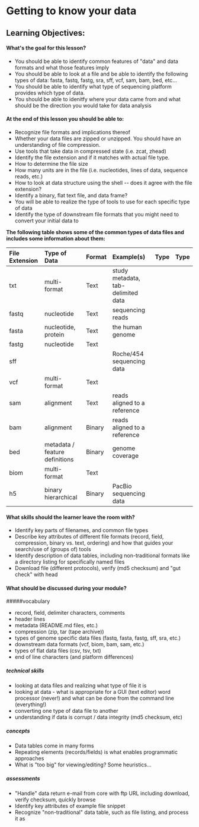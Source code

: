 Getting to know your data
===================

Learning Objectives:
-------------------
#### What's the goal for this lesson?
* You should be able to identify common features of "data" and data formats and what those features imply
* You should be able to look at a file and be able to identify the following types of data: fasta, fastq, fastg, sra, sff, vcf, sam, bam, bed, etc...
* You should be able to identify what type of sequencing platform provides which type of data.
* You should be able to idenitfy where your data came from and what should be the direction you would take for data analysis 

#### At the end of this lesson you should be able to:
* Recognize file formats and implications thereof
* Whether your data files are zipped or unzipped. You should have an understanding of file compression.
* Use tools that take data in compressed state (i.e. zcat, zhead)
* Identify the file extension and if it matches with actual file type.
* How to determine the file size
* How many units are in the file (i.e. nucleotides, lines of data, sequence reads, etc.)
* How to look at data structure using the shell -- does it agree with the file extension?
* Identify a binary, flat text file, and data frame? 
* You will be able to realize the type of tools to use for each specific type of data
* Identify the type of downstream file formats that you might need to convert your initial data to 


**The following table shows some of the common types of data files and includes some information about them:**

| File Extension |	Type of Data |	Format |	Example(s) | Type | Type |
| :------------- | :------------- | :---------------- | :----------------| :----------------| :---------------|
| txt | multi-format | Text | study metadata, tab-delimited data | | |
| fastq	| nucleotide  | Text |	sequencing reads | |  |
| fasta	| nucleotide, protein | Text | the human genome | | |
| fastg | nucleotide | Text | | | |
| sff	| 	|  |	Roche/454 sequencing data |	 |	
| vcf | multi-format | Text	 |	 |		|  |
| sam | alignment | Text  |	reads aligned to a reference  |  |	 |
| bam | alignment	| Binary  |	reads aligned to a reference | |	 |
| bed | metadata / feature definitions  | Binary  | genome coverage |  |  |
| biom | multi-format | Text | | | |
| h5 | binary hierarchical | Binary | PacBio sequencing data | | |

#### What skills should the learner leave the room with?
* Identify key parts of filenames, and common file types
* Describe key attributes of different file formats (record, field, compression, binary vs. text, ordering) and how that guides your search/use of (groups of) tools
* Identify description of data tables, including non-traditional formats like a directory listing for specifically named files
* Download file (different protocols), verify (md5 checksum) and "gut check" with head

#### What should be discussed during your module?

#####vocabulary
* record, field, delimiter characters, comments
* header lines
* metadata (README.md files, etc.)
* compression (zip, tar (tape archive))
* types of genome specific data files (fastq, fasta, fastg, sff, sra, etc.)
* downstream data formats (vcf, biom, bam, sam, etc.)
* types of flat data files (csv, tsv, txt)
* end of line characters (and platform differences)

##### technical skills
* looking at data files and realizing what type of file it is
* looking at data - what is appropriate for a GUI (text editor) word processor (never!) and what can be done from the command line (everything!)
* converting one type of data file to another
* understanding if data is corrupt / data integrity (md5 checksum, etc)

##### concepts
* Data tables come in many forms
* Repeating elements (records/fields) is what enables programmatic approaches
* What is "too big" for viewing/editing? Some heuristics...

##### assessments
* "Handle" data return e-mail from core with ftp URL including download, verify checksum, quickly browse
* Identify key attributes of example file snippet
* Recognize "non-traditional" data table, such as file listing, and process it as

